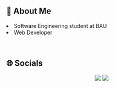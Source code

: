 <h2>💾 About Me</h2>
<p align="center">
  <li>
    Software Engineering student at BAU
  </li>
  <li>
    Web Developer
  </li>
</p>
<br>
<h2>🌐 Socials</h2>
<p align="center">
<a href="https://www.linkedin.com/in/u%C4%9Fur-o%C4%9Fuzhan-obuz-17025623b/"><img src="https://img.shields.io/badge/U%C4%9Fur_O%C4%9Fuzhan_Obuz-blue?logo=linkedin"></a>
<a href="https://instagram.com/ugur.obuzz"><img src="https://img.shields.io/badge/ugur.obuzz-pink?logo=instagram&color=white"></a>
</p>
<!--
**Cytherr1/cytherr1** is a ✨ _special_ ✨ repository because its `README.md` (this file) appears on your GitHub profile.

Here are some ideas to get you started:

- 🔭 I’m currently working on ...
- 🌱 I’m  learning ...
- 👯 I’m looking to collaborate on ...
- 🤔 I’m looking for help with ...
- 💬 Ask me about ...
- 📫 How to reach me: ...
- ⚡ Fun fact: ...
-->
